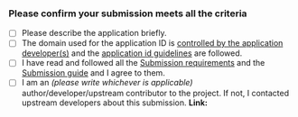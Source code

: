<!-- ⚠️⚠️ Submission pull request MUST be made against the `new-pr` **base branch** ⚠️⚠️  -->

<!-- 💡 Go to the preview tab to click the links below 💡 -->

### Please confirm your submission meets all the criteria

<!-- 💡 Please replace each `[ ]` with `[X]` when the step is complete 💡 -->

- [ ] Please describe the application briefly. <!-- insert the description here -->
- [ ] The domain used for the application ID is [controlled by the application developer(s)][appid-domain] and the [application id guidelines][appid] are followed.
- [ ] I have read and followed all the [Submission requirements][reqs] and the [Submission guide][reqs2] and I agree to them.
- [ ] I am an _(please write whichever is applicable)_ author/developer/upstream contributor to the project. If not, I contacted upstream developers about this submission. **Link:**

<!-- 💡 Mention the GitHub usernames of any additional maintainers needed below 💡 -->

<!-- ⚠️⚠️ DO NOT modify anything below this line ⚠️⚠️  -->

[appid-domain]: https://docs.flathub.org/docs/for-app-authors/requirements/#control-over-domain-or-repository
[appid]: https://docs.flathub.org/docs/for-app-authors/requirements#application-id
[reqs]: https://docs.flathub.org/docs/for-app-authors/requirements
[reqs2]: https://docs.flathub.org/docs/for-app-authors/submission

